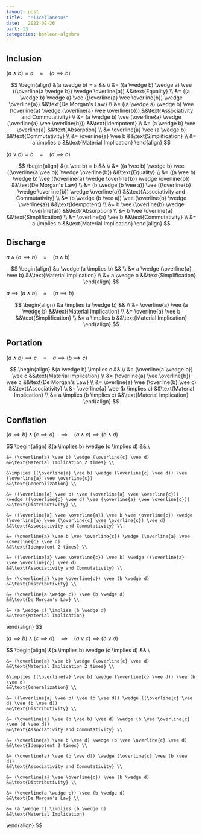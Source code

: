 ```yaml
---
layout: post
title:  "Miscellaneous"
date:   2022-08-26
part: 13
categories: boolean-algebra
---
```


## Inclusion

$(a \wedge b) = a \quad = \quad (a \implies b)$

$$
\begin{align}
    &(a \wedge b) = a                                                                       && \\
    &= ((a \wedge b) \wedge a) \vee ((\overline{a \wedge b}) \wedge \overline{a})           &&\text{Equality} \\
    &= ((a \wedge b) \wedge a) \vee ((\overline{a} \vee \overline{b}) \wedge \overline{a})  &&\text{De Morgan's Law} \\
    &= ((a \wedge a) \wedge b) \vee (\overline{a} \wedge (\overline{a} \vee \overline{b}))  &&\text{Associativity and Commutativity} \\
    &= (a \wedge b) \vee (\overline{a} \wedge (\overline{a} \vee \overline{b}))             &&\text{Idempotent} \\
    &= (a \wedge b) \vee \overline{a}                                                       &&\text{Absorption} \\
    &= \overline{a} \vee (a \wedge b)                                                       &&\text{Commutativity} \\
    &= \overline{a} \vee b                                                                  &&\text{Simplification} \\
    &= a \implies b                                                                         &&\text{Material Implication}
\end{align}
$$

$(a \vee b) = b \quad = \quad (a \implies b)$

$$
\begin{align}
    &(a \vee b) = b                                                                         && \\
    &= ((a \vee b) \wedge b) \vee ((\overline{a \vee b}) \wedge \overline{b})               &&\text{Equality} \\
    &= ((a \vee b) \wedge b) \vee ((\overline{a} \wedge \overline{b}) \wedge \overline{b})  &&\text{De Morgan's Law} \\
    &= (b \wedge (b \vee a)) \vee ((\overline{b} \wedge \overline{b}) \wedge \overline{a})  &&\text{Associativity and Commutativity} \\
    &= (b \wedge (b \vee a)) \vee (\overline{b} \wedge \overline{a})                        &&\text{Idempotent} \\
    &= b \vee (\overline{b} \wedge \overline{a})                                            &&\text{Absorption} \\
    &= b \vee \overline{a}                                                                  &&\text{Simplification} \\
    &= \overline{a} \vee b                                                                  &&\text{Commutativity} \\
    &= a \implies b                                                                         &&\text{Material Implication}
\end{align}
$$


## Discharge

$a \wedge (a \implies b) \quad = \quad (a \wedge b)$

$$
\begin{align}
    &a \wedge (a \implies b)            && \\
    &= a \wedge (\overline{a} \vee b)   &&\text{Material Implication} \\
    &= a \wedge b                       &&\text{Simplification}
\end{align}
$$

$a \implies (a \wedge b) \quad = \quad (a \implies b)$

$$
\begin{align}
    &a \implies (a \wedge b)            && \\
    &= \overline{a} \vee (a \wedge b)   &&\text{Material Implication} \\
    &= \overline{a} \vee b              &&\text{Simplification} \\
    &= a \implies b                     &&\text{Material Implication}
\end{align}
$$

## Portation

$(a \wedge b) \implies c \quad = \quad a \implies (b \implies c)$

$$
\begin{align}
    &(a \wedge b) \implies c                    && \\
    &= (\overline{a \wedge b}) \vee c           &&\text{Material Implication} \\
    &= (\overline{a} \vee \overline{b}) \vee c  &&\text{De Morgan's Law} \\
    &= \overline{a} \vee (\overline{b} \vee c)  &&\text{Associativity} \\
    &= \overline{a} \vee (b \implies c)         &&\text{Material Implication} \\
    &= a \implies (b \implies c)                &&\text{Material Implication}
\end{align}
$$

## Conflation

$(a \implies b) \wedge (c \implies d) \quad \implies \quad (a \wedge c) \implies (b \wedge d)$

$$
\begin{align}
    &(a \implies b) \wedge (c \implies d)
    && \\

    &= (\overline{a} \vee b) \wedge (\overline{c} \vee d)
    &&\text{Material Implication 2 times} \\

    &\implies ((\overline{a} \vee b) \wedge (\overline{c} \vee d)) \vee (\overline{a} \vee \overline{c})
    &&\text{Generalization} \\

    &= ((\overline{a} \vee b) \vee (\overline{a} \vee \overline{c})) \wedge ((\overline{c} \vee d) \vee (\overline{a} \vee \overline{c}))
    &&\text{Distributivity} \\

    &= ((\overline{a} \vee \overline{a}) \vee b \vee \overline{c}) \wedge (\overline{a} \vee (\overline{c} \vee \overline{c}) \vee d)
    &&\text{Associativity and Commutativity} \\

    &= (\overline{a} \vee b \vee \overline{c}) \wedge (\overline{a} \vee \overline{c} \vee d)
    &&\text{Idempotent 2 times} \\

    &= ((\overline{a} \vee \overline{c}) \vee b) \wedge ((\overline{a} \vee \overline{c}) \vee d)
    &&\text{Associativity and Commutativity} \\

    &= (\overline{a} \vee \overline{c}) \vee (b \wedge d)
    &&\text{Distributivity} \\

    &= (\overline{a \wedge c}) \vee (b \wedge d)
    &&\text{De Morgan's Law} \\

    &= (a \wedge c) \implies (b \wedge d)
    &&\text{Material Implication}
\end{align}
$$


$(a \implies b) \wedge (c \implies d) \quad \implies \quad (a \vee c) \implies (b \vee d)$

$$
\begin{align}
    &(a \implies b) \wedge (c \implies d)
    && \\

    &= (\overline{a} \vee b) \wedge (\overline{c} \vee d)
    &&\text{Material Implication 2 times} \\

    &\implies ((\overline{a} \vee b) \wedge (\overline{c} \vee d)) \vee (b \vee d)
    &&\text{Generalization} \\

    &= ((\overline{a} \vee b) \vee (b \vee d)) \wedge ((\overline{c} \vee d) \vee (b \vee d))
    &&\text{Distributivity} \\

    &= (\overline{a} \vee (b \vee b) \vee d) \wedge (b \vee \overline{c} \vee (d \vee d))
    &&\text{Associativity and Commutativity} \\

    &= (\overline{a} \vee b \vee d) \wedge (b \vee \overline{c} \vee d)
    &&\text{Idempotent 2 times} \\

    &= (\overline{a} \vee (b \vee d)) \wedge (\overline{c} \vee (b \vee d))
    &&\text{Associativity and Commutativity} \\

    &= (\overline{a} \vee \overline{c}) \vee (b \wedge d)
    &&\text{Distributivity} \\

    &= (\overline{a \wedge c}) \vee (b \wedge d)
    &&\text{De Morgan's Law} \\

    &= (a \wedge c) \implies (b \wedge d)
    &&\text{Material Implication}
\end{align}
$$